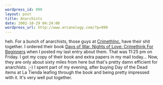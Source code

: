 ```yaml
--- 
wordpress_id: 999
layout: post
title: Anarchists
date: 2002-10-29 04:24:00
wordpress_url: http://www.arcanology.com/?p=999
---
```

heh. For a bunch of anarchists, those guys at <a href="http://www.crimethinc.com">CrimethInc.</a> have their shit together. I ordered their book <a href="http://www.crimethinc.com/days">Days of War, Nights of Love: Crimethink For Beginners</a> when I posted my last entry about them. That was 11:25 pm on Friday. I got my copy of their book and extra papers in my mail today... Now, they are only about sixty miles from here but that's pretty damn efficient for anarchists. ;-) I spent part of my evening, after buying Day of the Dead items at La Tienda leafing through the book and being pretty impressed with it. It's very well put together.